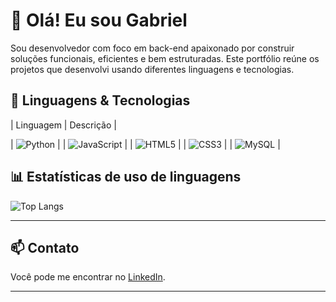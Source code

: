 # 👋 Olá! Eu sou Gabriel

Sou desenvolvedor com foco em back-end apaixonado por construir soluções funcionais, eficientes e bem estruturadas. Este portfólio reúne os projetos que desenvolvi usando diferentes linguagens e tecnologias.

## 🚀 Linguagens & Tecnologias

| Linguagem | Descrição | 

| ![Python](https://img.shields.io/badge/-Python-3776AB?style=flat&logo=python&logoColor=white) |
| ![JavaScript](https://img.shields.io/badge/-JavaScript-F7DF1E?style=flat&logo=javascript&logoColor=black) |
| ![HTML5](https://img.shields.io/badge/-HTML5-E34F26?style=flat&logo=html5&logoColor=white) | 
| ![CSS3](https://img.shields.io/badge/-CSS3-1572B6?style=flat&logo=css3&logoColor=white) |
| ![MySQL](https://img.shields.io/badge/-MySQL-4479A1?style=flat&logo=mysql&logoColor=white) | 

## 📊 Estatísticas de uso de linguagens

![Top Langs](https://github-readme-stats.vercel.app/api/top-langs/?username=gabrielh063&layout=compact&langs_count=8&theme=tokyonight)

---

## 📫 Contato

Você pode me encontrar no [LinkedIn](www.linkedin.com/in/gabriel-henrique-alves-a63570269).

---
